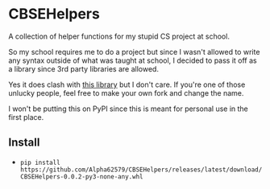 # CBSEHelpers

A collection of helper functions for my stupid CS project at school.

So my school requires me to do a project but since I wasn't allowed to write any syntax outside of what was taught
at school, I decided to pass it off as a library since 3rd party libraries are allowed.

Yes it does clash with [this library](https://github.com/infosmith/helpers) but I don't care. If you're one of 
those unlucky people, feel free to make your own fork and change the name.

I won't be putting this on PyPI since this is meant for personal use in the first place.

## Install

- `pip install https://github.com/Alpha62579/CBSEHelpers/releases/latest/download/CBSEHelpers-0.0.2-py3-none-any.whl`